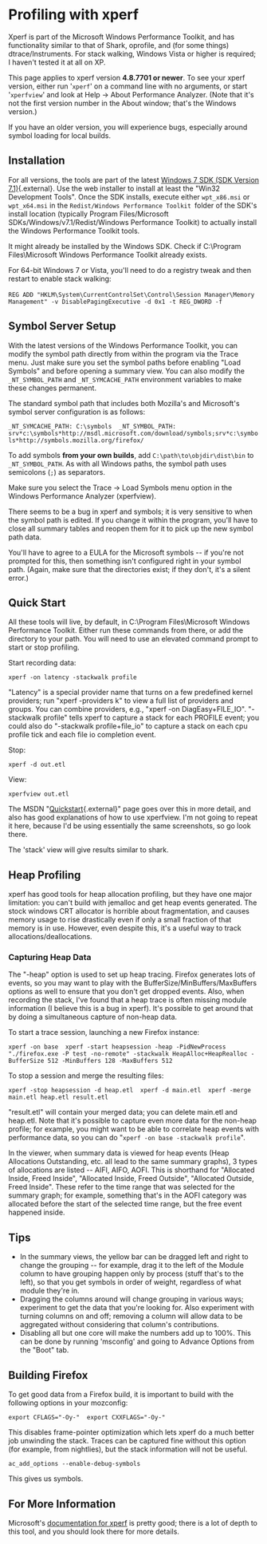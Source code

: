 # Profiling with xperf

Xperf is part of the Microsoft Windows Performance Toolkit, and has
functionality similar to that of Shark, oprofile, and (for some things)
dtrace/Instruments. For stack walking, Windows Vista or higher is
required; I haven't tested it at all on XP.

This page applies to xperf version **4.8.7701 or newer**. To see your
xperf version, either run '`xperf`' on a command line with no
arguments, or start '`xperfview`' and look at Help -\> About
Performance Analyzer. (Note that it's not the first version number in
the About window; that's the Windows version.)

If you have an older version, you will experience bugs, especially
around symbol loading for local builds.

## Installation

For all versions, the tools are part of the latest [Windows 7 SDK (SDK
Version
7.1)](http://www.microsoft.com/downloads/details.aspx?FamilyID=6b6c21d2-2006-4afa-9702-529fa782d63b&displaylang=en "http://www.microsoft.com/downloads/details.aspx?FamilyID=6b6c21d2-2006-4afa-9702-529fa782d63b&displaylang=en"){.external}.
Use the web installer to install at least the \"Win32 Development
Tools\". Once the SDK installs, execute either `wpt_x86.msi` or
`wpt_x64.msi` in the `Redist/Windows Performance Toolkit `folder of the
SDK's install location (typically Program Files/Microsoft
SDKs/Windows/v7.1/Redist/Windows Performance Toolkit) to actually
install the Windows Performance Toolkit tools.

It might already be installed by the Windows SDK. Check if C:\\Program
Files\\Microsoft Windows Performance Toolkit already exists.

For 64-bit Windows 7 or Vista, you'll need to do a registry tweak and
then restart to enable stack walking:\
\
`REG ADD "HKLM\System\CurrentControlSet\Control\Session Manager\Memory Management" -v DisablePagingExecutive -d 0x1 -t REG_DWORD -f`

## Symbol Server Setup

With the latest versions of the Windows Performance Toolkit, you can
modify the symbol path directly from within the program via the Trace
menu. Just make sure you set the symbol paths before enabling \"Load
Symbols\" and before opening a summary view. You can also modify the
`_NT_SYMBOL_PATH` and `_NT_SYMCACHE_PATH` environment variables to make
these changes permanent.

The standard symbol path that includes both Mozilla's and Microsoft's
symbol server configuration is as follows:

`_NT_SYMCACHE_PATH: C:\symbols  _NT_SYMBOL_PATH: srv*c:\symbols*http://msdl.microsoft.com/download/symbols;srv*c:\symbols*http://symbols.mozilla.org/firefox/`

To add symbols **from your own builds**, add
`C:\path\to\objdir\dist\bin` to `_NT_SYMBOL_PATH`. As with all Windows
paths, the symbol path uses semicolons (`;`) as separators.

Make sure you select the Trace -\> Load Symbols menu option in the
Windows Performance Analyzer (xperfview).

There seems to be a bug in xperf and symbols; it is very sensitive to
when the symbol path is edited. If you change it within the program,
you'll have to close all summary tables and reopen them for it to pick
up the new symbol path data.

You'll have to agree to a EULA for the Microsoft symbols \-- if you're
not prompted for this, then something isn't configured right in your
symbol path. (Again, make sure that the directories exist; if they
don't, it's a silent error.)

## Quick Start

All these tools will live, by default, in C:\\Program Files\\Microsoft
Windows Performance Toolkit. Either run these commands from there, or
add the directory to your path. You will need to use an elevated command
prompt to start or stop profiling.

Start recording data:

`xperf -on latency -stackwalk profile`

\"Latency\" is a special provider name that turns on a few predefined
kernel providers; run \"xperf -providers k\" to view a full list of
providers and groups. You can combine providers, e.g., \"xperf -on
DiagEasy+FILE_IO\". \"-stackwalk profile\" tells xperf to capture a
stack for each PROFILE event; you could also do \"-stackwalk
profile+file_io\" to capture a stack on each cpu profile tick and each
file io completion event.

Stop:

`xperf -d out.etl`

View:

`xperfview out.etl`

The MSDN
\"[Quickstart](http://msdn.microsoft.com/en-us/library/ff190971%28v=VS.85%29.aspx){.external}\"
page goes over this in more detail, and also has good explanations of
how to use xperfview. I'm not going to repeat it here, because I'd be
using essentially the same screenshots, so go look there.

The 'stack' view will give results similar to shark.

## Heap Profiling

xperf has good tools for heap allocation profiling, but they have one
major limitation: you can't build with jemalloc and get heap events
generated. The stock windows CRT allocator is horrible about
fragmentation, and causes memory usage to rise drastically even if only
a small fraction of that memory is in use. However, even despite this,
it's a useful way to track allocations/deallocations.

### Capturing Heap Data

The \"-heap\" option is used to set up heap tracing. Firefox generates
lots of events, so you may want to play with the
BufferSize/MinBuffers/MaxBuffers options as well to ensure that you
don't get dropped events. Also, when recording the stack, I've found
that a heap trace is often missing module information (I believe this is
a bug in xperf). It's possible to get around that by doing a
simultaneous capture of non-heap data.

To start a trace session, launching a new Firefox instance:

`xperf -on base  xperf -start heapsession -heap -PidNewProcess "./firefox.exe -P test -no-remote" -stackwalk HeapAlloc+HeapRealloc -BufferSize 512 -MinBuffers 128 -MaxBuffers 512`

To stop a session and merge the resulting files:

`xperf -stop heapsession -d heap.etl  xperf -d main.etl  xperf -merge main.etl heap.etl result.etl`

\"result.etl\" will contain your merged data; you can delete main.etl
and heap.etl. Note that it's possible to capture even more data for the
non-heap profile; for example, you might want to be able to correlate
heap events with performance data, so you can do
\"`xperf -on base -stackwalk profile`\".

In the viewer, when summary data is viewed for heap events (Heap
Allocations Outstanding, etc. all lead to the same summary graphs), 3
types of allocations are listed \-- AIFI, AIFO, AOFI. This is shorthand
for \"Allocated Inside, Freed Inside\", \"Allocated Inside, Freed
Outside\", \"Allocated Outside, Freed Inside\". These refer to the time
range that was selected for the summary graph; for example, something
that's in the AOFI category was allocated before the start of the
selected time range, but the free event happened inside.

## Tips

-   In the summary views, the yellow bar can be dragged left and right
    to change the grouping \-- for example, drag it to the left of the
    Module column to have grouping happen only by process (stuff that's
    to the left), so that you get symbols in order of weight, regardless
    of what module they're in.
-   Dragging the columns around will change grouping in various ways;
    experiment to get the data that you're looking for. Also experiment
    with turning columns on and off; removing a column will allow data
    to be aggregated without considering that column's contributions.
-   Disabling all but one core will make the numbers add up to 100%.
    This can be done by running 'msconfig' and going to Advance
    Options from the \"Boot\" tab.

## Building Firefox

To get good data from a Firefox build, it is important to build with the
following options in your mozconfig:

`export CFLAGS="-Oy-"  export CXXFLAGS="-Oy-"`

This disables frame-pointer optimization which lets xperf do a much
better job unwinding the stack. Traces can be captured fine without this
option (for example, from nightlies), but the stack information will not
be useful.

`ac_add_options --enable-debug-symbols`

This gives us symbols.

## For More Information

Microsoft's [documentation for xperf](http://msdn.microsoft.com/en-us/library/ff191077.aspx "http://msdn.microsoft.com/en-us/library/ff191077.aspx")
is pretty good; there is a lot of depth to this tool, and you should
look there for more details.
